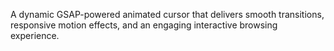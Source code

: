 A dynamic GSAP-powered animated cursor that delivers smooth transitions, responsive motion effects, and an engaging interactive browsing experience.
